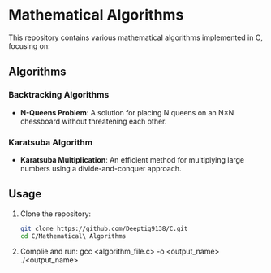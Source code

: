# Mathematical Algorithms

This repository contains various mathematical algorithms implemented in C, focusing on:

## Algorithms

### Backtracking Algorithms
- **N-Queens Problem**: A solution for placing N queens on an N×N chessboard without threatening each other.

### Karatsuba Algorithm
- **Karatsuba Multiplication**: An efficient method for multiplying large numbers using a divide-and-conquer approach.

## Usage

1. Clone the repository:
   ```bash
   git clone https://github.com/Deeptig9138/C.git
   cd C/Mathematical\ Algorithms

2. Complie and run:
   gcc <algorithm_file.c> -o <output_name>
   ./<output_name>

